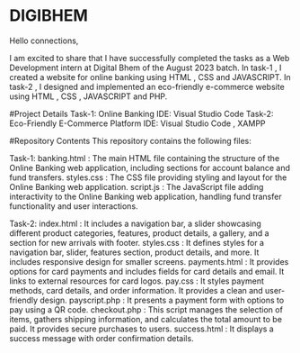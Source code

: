 # DIGIBHEM
Hello connections,

I am excited to share that I have successfully completed the tasks as a Web Development intern at Digital Bhem of the August 2023 batch. In task-1 , I created a website for online banking using HTML , CSS and JAVASCRIPT. In task-2 , I designed and implemented an eco-friendly e-commerce website using HTML , CSS , JAVASCRIPT and PHP.

#Project Details
Task-1: Online Banking
IDE: Visual Studio Code
Task-2: Eco-Friendly E-Commerce Platform
IDE: Visual Studio Code , XAMPP

#Repository Contents
This repository contains the following files:

Task-1: banking.html : The main HTML file containing the structure of the Online Banking web application, including sections for account balance and fund transfers. styles.css : The CSS file providing styling and layout for the Online Banking web application. script.js : The JavaScript file adding interactivity to the Online Banking web application, handling fund transfer functionality and user interactions.

Task-2: index.html : It includes a navigation bar, a slider showcasing different product categories, features, product details, a gallery, and a section for new arrivals with footer. styles.css : It defines styles for a navigation bar, slider, features section, product details, and more. It includes responsive design for smaller screens. payments.html : It provides options for card payments and includes fields for card details and email. It links to external resources for card logos. pay.css : It styles payment methods, card details, and order information. It provides a clean and user-friendly design. payscript.php : It presents a payment form with options to pay using a QR code. checkout.php : This script manages the selection of items, gathers shipping information, and calculates the total amount to be paid. It provides secure purchases to users. success.html : It displays a success message with order confirmation details.
